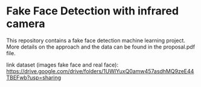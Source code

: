 # Fake Face Detection with infrared camera

This repository contains a fake face detection machine learning project. More details on the approach and the data can be found in the proposal.pdf file.

link dataset (images fake face and real face): https://drive.google.com/drive/folders/1UWlYuxQ0amw457asdhMQ9zeE44TBEFwb?usp=sharing
